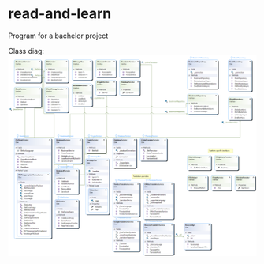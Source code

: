 # read-and-learn
Program for a bachelor project

Class diag:
![class_diag](https://github.com/JokerFunny/read-and-learn/blob/main/Repo_Service_Layer.png)
